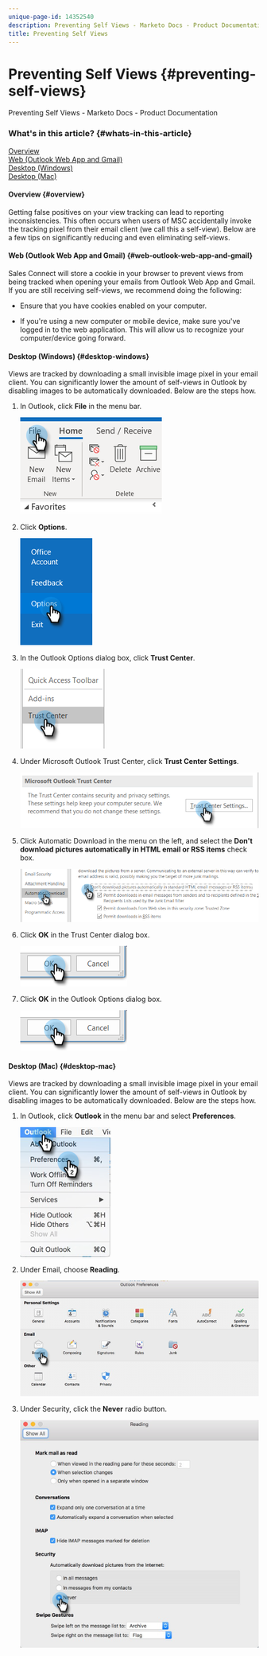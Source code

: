 ```yaml
---
unique-page-id: 14352540
description: Preventing Self Views - Marketo Docs - Product Documentation
title: Preventing Self Views
---
```


# Preventing Self Views {#preventing-self-views}

Preventing Self Views - Marketo Docs - Product Documentation

### What's in this article? {#whats-in-this-article}

[Overview](#overview)  
[Web (Outlook Web App and Gmail)](#web-outlook-web-app-and-gmail)  
[Desktop (Windows)](#desktop-windows)  
[Desktop (Mac)](#desktop-mac)

#### Overview {#overview}

Getting false positives on your view tracking can lead to reporting inconsistencies. This often occurs when users of MSC accidentally invoke the tracking pixel from their email client (we call this a self-view). Below are a few tips on significantly reducing and even eliminating self-views.

#### Web (Outlook Web App and Gmail) {#web-outlook-web-app-and-gmail}

Sales Connect will store a cookie in your browser to prevent views from being tracked when opening your emails from Outlook Web App and Gmail. If you are still receiving self-views, we recommend doing the following:

* Ensure that you have cookies enabled on your computer.

* If you're using a new computer or mobile device, make sure you've logged in to the web application. This will allow us to recognize your computer/device going forward.

#### Desktop (Windows) {#desktop-windows}

Views are tracked by downloading a small invisible image pixel in your email client. You can significantly lower the amount of self-views in Outlook by disabling images to be automatically downloaded. Below are the steps how.

1. In Outlook, click **File** in the menu bar.

   ![](assets/win-1.png)

1. Click **Options**.

   ![](assets/win-2.png)

1. In the Outlook Options dialog box, click **Trust Center**.

   ![](assets/win-3.png)

1. Under Microsoft Outlook Trust Center, click **Trust Center Settings**.

   ![](assets/win-4.png)

1. Click Automatic Download in the menu on the left, and select the **Don't download pictures automatically in HTML email or RSS items** check box.

   ![](assets/win-5.png)

1. Click **OK** in the Trust Center dialog box.

   ![](assets/win-6.png)

1. Click **OK** in the Outlook Options dialog box.

   ![](assets/win-6.png)

#### Desktop (Mac) {#desktop-mac}

Views are tracked by downloading a small invisible image pixel in your email client. You can significantly lower the amount of self-views in Outlook by disabling images to be automatically downloaded. Below are the steps how.

1. In Outlook, click **Outlook** in the menu bar and select **Preferences**.

   ![](assets/mac-1.png)

1. Under Email, choose **Reading**.

   ![](assets/mac-2.png)

1. Under Security, click the **Never** radio button.

   ![](assets/mac-3.png)

